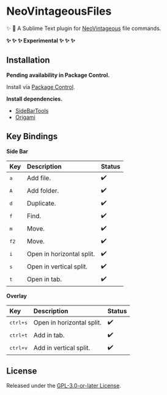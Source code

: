 # NeoVintageousFiles

:sparkles: :rocket: A Sublime Text plugin for [NeoVintageous](https://github.com/NeoVintageous/NeoVintageous) file commands.

**:sparkles: :sparkles: :sparkles: Experimental :sparkles: :sparkles: :sparkles:**

## Installation

**Pending availability in Package Control.**

Install via [Package Control](https://packagecontrol.io/packages/NeoVintageousFiles).

**Install dependencies.**

- [SideBarTools](https://packagecontrol.io/packages/SideBarTools)
- [Origami](https://packagecontrol.io/packages/Origami)

## Key Bindings

**Side Bar**

Key           | Description               | Status
:------------ | :------------------------ | :-----------------
<kbd>a</kbd>  | Add file.                 | :heavy_check_mark:
<kbd>A</kbd>  | Add folder.               | :heavy_check_mark:
<kbd>d</kbd>  | Duplicate.                | :heavy_check_mark:
<kbd>f</kbd>  | Find.                     | :heavy_check_mark:
<kbd>m</kbd>  | Move.                     | :heavy_check_mark:
<kbd>f2</kbd> | Move.                     | :heavy_check_mark:
<kbd>i</kbd>  | Open in horizontal split. | :heavy_check_mark:
<kbd>s</kbd>  | Open in vertical split.   | :heavy_check_mark:
<kbd>t</kbd>  | Open in tab.              | :heavy_check_mark:

**Overlay**

Key               | Description               | Status
:---------------- | :------------------------ | :-----------------
<kbd>ctrl+s</kbd> | Open in horizontal split. | :heavy_check_mark:
<kbd>ctrl+t</kbd> | Add in tab.               | :heavy_check_mark:
<kbd>ctrl+v</kbd> | Add in vertical split.    | :heavy_check_mark:

## License

Released under the [GPL-3.0-or-later License](LICENSE).
